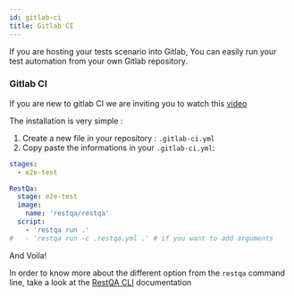 ```yaml
---
id: gitlab-ci
title: Gitlab CI
---
```


If you are hosting your tests scenario into Gitlab, You can easily run your test automation from your own Gitlab repository.

### Gitlab CI

If you are new to gitlab CI we are inviting you to watch this [video](https://youtu.be/1iXFbchozdY)

The installation is very simple :

1. Create a new file in your repository : `.gitlab-ci.yml`
2. Copy paste the informations in your `.gitlab-ci.yml`:

```yaml
stages:
  - e2e-test

RestQa:
  stage: e2e-test
  image:
    name: 'restqa/restqa'
  script:
    - 'restqa run .'
#   - 'restqa run -c .restqa.yml .' # if you want to add arguments
```

And Voila!

In order to know more about the different option from the `restqa` command line,  take a look at the [RestQA CLI](/api/cli) documentation
